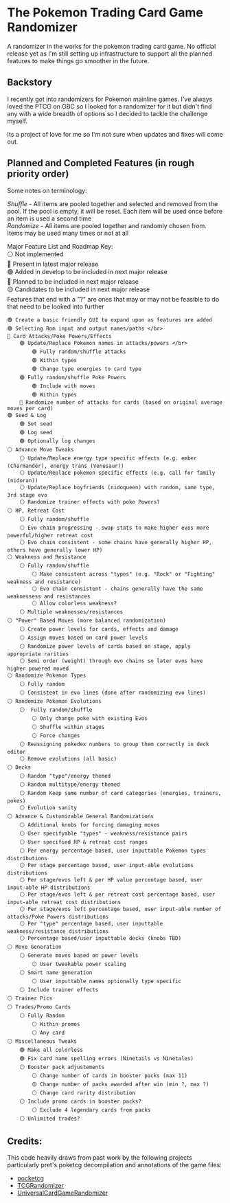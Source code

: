 # The Pokemon Trading Card Game Randomizer
A randomizer in the works for the pokemon trading card game. No official release yet as I'm still setting up infrastructure to support all the planned features to make things go smoother in the future.

## Backstory
I recently got into randomizers for Pokemon mainline games. I've always loved the PTCG on GBC so I looked for a randomizer for it but didn't find any with a  wide breadth of options so I decided to tackle the challenge myself.

Its a project of love for me so I'm not sure when updates and fixes will come out.

## Planned and Completed Features (in rough priority order)
Some notes on terminology:

*Shuffle* - All items are pooled together and selected and removed from the pool. If the pool is empty, it will be reset. Each item will be used once before an item is used a second time </br>
*Randomize* - All items are pooled together and randomly chosen from. Items may be used many times or not at all

Major Feature List and Roadmap Key: </br>
⚪ Not implemented </br>
🔘 Present in latest major release </br>
🟢 Added in develop to be included in next major release </br>
🔵 Planned to be included in next major release </br>
🟡 Candidates to be included in next major release </br>
Features that end with a "?" are ones that may or may not be feasible to do that need to be looked into further
```
🟢 Create a basic friendly GUI to expand upon as features are added
🟢 Selecting Rom input and output names/paths </br>
🔵 Card Attacks/Poke Powers/Effects
    🟢 Update/Replace Pokemon names in attacks/powers </br>
        🟢 Fully random/shuffle attacks
	    🟢 Within types
	    🟢 Change type energies to card type
	🟢 Fully random/shuffle Poke Powers
	    🟢 Include with moves
	    🟢 Within types
 	🔵 Randomize number of attacks for cards (based on original average moves per card)
🟢 Seed & Log
    🟢 Set seed
    🟢 Log seed
    🟢 Optionally log changes
⚪ Advance Move Tweaks
    ⚪ Update/Replace energy type specific effects (e.g. ember (Charmander), energy trans (Venusaur))
    ⚪ Update/Replace pokemon specific effects (e.g. call for family (nidoran))
    ⚪ Update/Replace boyfriends (nidoqueen) with random, same type, 3rd stage evo
    ⚪ Randomize trainer effects with poke Powers?
⚪ HP, Retreat Cost 
    ⚪ Fully random/shuffle
    ⚪ Evo chain progressing - swap stats to make higher evos more powerful/higher retreat cost
    ⚪ Evo chain consistent - some chains have generally higher HP, others have generally lower HP)
⚪ Weakness and Resistance
    ⚪ Fully random/shuffle
        ⚪ Make consistent across "types" (e.g. "Rock" or "Fighting" weakness and resistance)
        ⚪ Evo chain consistent - chains generally have the same weaknessess and resistances
        ⚪ Allow colorless weakness?
    ⚪ Multiple weaknesses/resistances
⚪ "Power" Based Moves (more balanced randomization)
    ⚪ Create power levels for cards, effects and damage
    ⚪ Assign moves based on card power levels
    ⚪ Randomize power levels of cards based on stage, apply appropriate rarities
    ⚪ Semi order (weight) through evo chains so later evos have higher powered moved
⚪ Randomize Pokemon Types
    ⚪ Fully random
    ⚪ Consistent in evo lines (done after randomizing evo lines)
⚪ Randomize Pokemon Evolutions
    ⚪  Fully random/shuffle
        ⚪ Only change poke with existing Evos
        ⚪ Shuffle within stages
        ⚪ Force changes
    ⚪ Reassigning pokedex numbers to group them correctly in deck editor
    ⚪ Remove evolutions (all basic)
⚪ Decks
    ⚪ Random "type"/energy themed
    ⚪ Random multitype/energy themed
    ⚪ Random Keep same number of card categories (energies, trainers, pokes)
    ⚪ Evolution sanity
⚪ Advance & Customizable General Randomizations
    ⚪ Additional knobs for forcing damaging moves
    ⚪ User specifyable "types" - weakness/resistance pairs
    ⚪ User specified HP & retreat cost ranges
    ⚪ Per energy percentage based, user inputtable Pokemon types distributions
    ⚪ Per stage percentage based, user input-able evolutions distributions 
    ⚪ Per stage/evos left & per HP value percentage based, user input-able HP distributions 
    ⚪ Per stage/evos left & per retreat cost percentage based, user input-able retreat cost distributions 
    ⚪ Per stage/evos left percentage based, user input-able number of attacks/Poke Powers distributions
    ⚪ Per "type" percentage based, user inputtable weakness/resistance distributions
    ⚪ Percentage based/user inputtable decks (knobs TBD)
⚪ Move Generation
    ⚪ Generate moves based on power levels	
		⚪ User tweakable power scaling
    ⚪ Smart name generation
        ⚪ User inputtable names optionally type specific
    ⚪ Include trainer effects
⚪ Trainer Pics
⚪ Trades/Promo Cards
    ⚪ Fully Random
        ⚪ Within promos
        ⚪ Any card
⚪ Miscellaneous Tweaks
    🟢 Make all colorless
    🟢 Fix card name spelling errors (Ninetails vs Ninetales)
    ⚪ Booster pack adjustements
        ⚪ Change number of cards in booster packs (max 11)
        🟡 Change number of packs awarded after win (min ?, max ?)
        ⚪ Change card rarity distribution
    ⚪ Include promo cards in booster packs?
        ⚪ Exclude 4 legendary cards from packs
    ⚪ Unlimited trades?
```
## Credits: 
This code heavily draws from past work by the following projects particularly pret's poketcg decompilation and annotations of the game files:
* [pocketcg](https://github.com/pret/poketcg)
* [TCGRandomizer](https://github.com/xCrystal/TCGRandomizer)
* [UniversalCardGameRandomizer](https://github.com/anmart/UniversalCardGameRandomizer)
